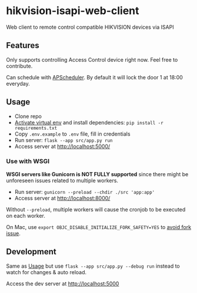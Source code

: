 # hikvision-isapi-web-client

Web client to remote control compatible HIKVISION devices via ISAPI

## Features

Only supports controlling Access Control device right now. Feel free to contribute.

Can schedule with [APScheduler](https://apscheduler.readthedocs.io/). By default it will
lock the door 1 at 18:00 everyday.

## Usage

* Clone repo
* [Activate virtual env](https://docs.python.org/3/library/venv.html) and install
dependencies: `pip install -r requirements.txt`
* Copy `.env.example` to `.env` file, fill in credentials
* Run server: `flask --app src/app.py run`
* Access server at <http://localhost:5000/>

### Use with WSGI

**WSGI servers like Gunicorn is NOT FULLY supported** since there might be unforeseen
issues related to multiple workers.

* Run server: `gunicorn --preload --chdir ./src 'app:app'`
* Access server at <http://localhost:8000/>

Without `--preload`, multiple workers will cause the cronjob to be executed on each worker.

On Mac, use `export OBJC_DISABLE_INITIALIZE_FORK_SAFETY=YES` to [avoid fork issue](https://stackoverflow.com/questions/50168647/multiprocessing-causes-python-to-crash-and-gives-an-error-may-have-been-in-progr).

## Development

Same as [Usage](#usage) but use `flask --app src/app.py --debug run` instead to
watch for changes & auto reload.

Access the dev server at <http://localhost:5000>
